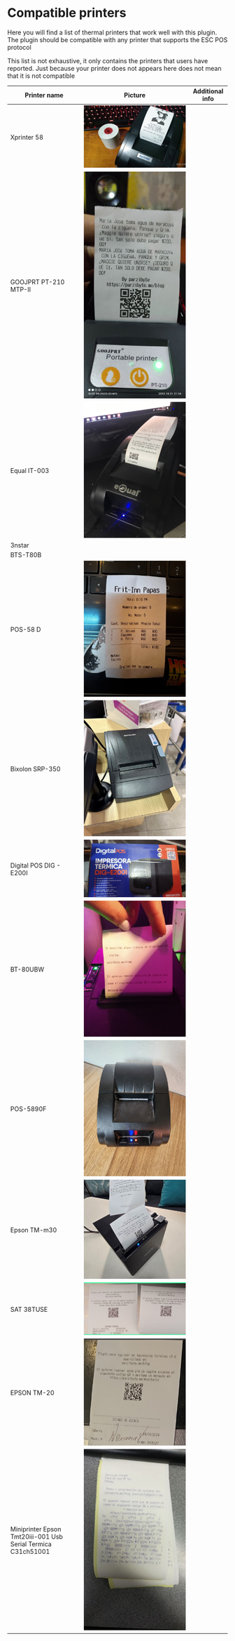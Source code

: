 # Compatible printers
Here you will find a list of
thermal printers that work well
with this plugin. The plugin should be
compatible with any printer that supports
the ESC POS protocol

This list is not exhaustive, it only contains
the printers that users have reported. Just
because your printer does not appears here does not
mean that it is not compatible

| Printer name| Picture | Additional info |
|-- | -- | -- |
| Xprinter 58 | ![Xprinter 58](./printers_pictures/xprinter_58.jpg) | 
| GOOJPRT PT-210 MTP-II |![GOOJPRT PT-210 MTP-II](./printers_pictures/goojprt_pt-210_mtp-ii.jpg) | 
| Equal IT-003| ![Equal IT-003](./printers_pictures/equal_IT-003.jpg) | |
| 3nstar  | | |
| BTS-T80B | | |
| POS-58 D| ![POS-58 D](./printers_pictures/POS-58%20D.png) | |
| Bixolon SRP-350 | ![Bixolon SRP-350 ](./printers_pictures/Bixolon_SRP-350.jpg) | |
| Digital POS DIG - E200I| ![Digital POS DIG - E200I](./printers_pictures/DigitalPos_DIG_E200I.jpg) | |
| BT-80UBW | ![BT-80UBW](./printers_pictures/BT-80UBW.jpg) | |
| POS-5890F | ![POS-5890F](./printers_pictures/POS-5890F.jpg) | |
| Epson TM-m30 | ![Epson TM-m30](./printers_pictures/Epson%20TM-m30.jpg) | |
| SAT 38TUSE | ![SAT 38TUSE](./printers_pictures/SAT_38TUSE.png) | |
| EPSON TM-20 | ![EPSON TM-20](./printers_pictures/EPSON%20TM-20.png) | |
| Miniprinter Epson Tmt20iii-001 Usb Serial Termica C31ch51001 | ![Miniprinter Epson Tmt20iii-001 Usb Serial Termica C31ch51001](./printers_pictures/EPSON%20TM-20_2.jpg) | |